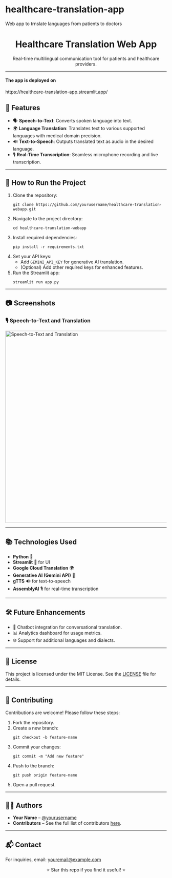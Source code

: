 # healthcare-translation-app

Web app to trnslate languages from patients to doctors

<!DOCTYPE html>
<html lang="en">
<head>
  <meta charset="UTF-8">
  <meta name="viewport" content="width=device-width, initial-scale=1.0">
  <title>README</title>
</head>
<body>
  <h1 align="center">Healthcare Translation Web App</h1>
  <p align="center">
    Real-time multilingual communication tool for patients and healthcare providers.
  </p>

  <hr>
  
<h4>The app is deployed on</h4>
<link>https://healthcare-translation-app.streamlit.app/</link>

  <h2>🌟 Features</h2>
  <ul>
    <li>🗣 <strong>Speech-to-Text</strong>: Converts spoken language into text.</li>
    <li>🌍 <strong>Language Translation</strong>: Translates text to various supported languages with medical domain precision.</li>
    <li>🔊 <strong>Text-to-Speech</strong>: Outputs translated text as audio in the desired language.</li>
    <li>🎙 <strong>Real-Time Transcription</strong>: Seamless microphone recording and live transcription.</li>
  </ul>

  <hr>

  <h2>🚀 How to Run the Project</h2>
  <ol>
    <li>Clone the repository:
      <pre><code>git clone https://github.com/yourusername/healthcare-translation-webapp.git</code></pre>
    </li>
    <li>Navigate to the project directory:
      <pre><code>cd healthcare-translation-webapp</code></pre>
    </li>
    <li>Install required dependencies:
      <pre><code>pip install -r requirements.txt</code></pre>
    </li>
    <li>Set your API keys:
      <ul>
        <li>Add <code>GEMINI_API_KEY</code> for generative AI translation.</li>
        <li>(Optional) Add other required keys for enhanced features.</li>
      </ul>
    </li>
    <li>Run the Streamlit app:
      <pre><code>streamlit run app.py</code></pre>
    </li>
  </ol>

  <hr>

  <h2>📷 Screenshots</h2>
  <h3>🎙 Speech-to-Text and Translation</h3>
  <img src="path-to-your-screenshot.png" alt="Speech-to-Text and Translation" width="600">

  <hr>

  <h2>📚 Technologies Used</h2>
  <ul>
    <li><strong>Python</strong> 🐍</li>
    <li><strong>Streamlit</strong> 📜 for UI</li>
    <li><strong>Google Cloud Translation</strong> 🌍</li>
    <li><strong>Generative AI (Gemini API)</strong> 🤖</li>
    <li><strong>gTTS</strong> 🔊 for text-to-speech</li>
    <li><strong>AssemblyAI</strong> 🎙 for real-time transcription</li>
  </ul>

  <hr>

  <h2>🛠 Future Enhancements</h2>
  <ul>
    <li>💬 Chatbot integration for conversational translation.</li>
    <li>📊 Analytics dashboard for usage metrics.</li>
    <li>🌐 Support for additional languages and dialects.</li>
  </ul>

  <hr>

  <h2>📄 License</h2>
  <p>This project is licensed under the MIT License. See the <a href="LICENSE">LICENSE</a> file for details.</p>

  <hr>

  <h2>🤝 Contributing</h2>
  <p>Contributions are welcome! Please follow these steps:</p>
  <ol>
    <li>Fork the repository.</li>
    <li>Create a new branch:
      <pre><code>git checkout -b feature-name</code></pre>
    </li>
    <li>Commit your changes:
      <pre><code>git commit -m "Add new feature"</code></pre>
    </li>
    <li>Push to the branch:
      <pre><code>git push origin feature-name</code></pre>
    </li>
    <li>Open a pull request.</li>
  </ol>

  <hr>

  <h2>🧑‍💻 Authors</h2>
  <ul>
    <li><strong>Your Name</strong> – <a href="https://github.com/yourusername">@yourusername</a></li>
    <li><strong>Contributors</strong> – See the full list of contributors <a href="https://github.com/yourusername/healthcare-translation-webapp/graphs/contributors">here</a>.</li>
  </ul>

  <hr>

  <h2>📬 Contact</h2>
  <p>For inquiries, email: <a href="mailto:youremail@example.com">youremail@example.com</a></p>

  <p align="center">⭐ Star this repo if you find it useful! ⭐</p>
</body>
</html>
